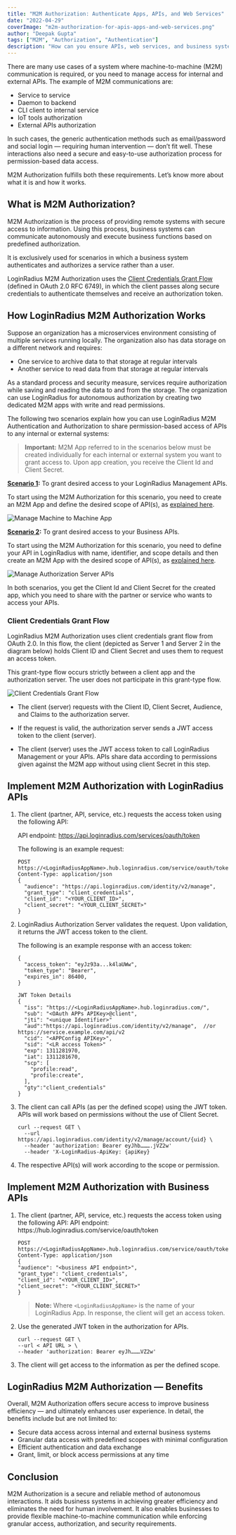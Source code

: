 ```yaml
---
title: "M2M Authorization: Authenticate Apps, APIs, and Web Services"
date: "2022-04-29"
coverImage: "m2m-authorization-for-apis-apps-and-web-services.png"
author: "Deepak Gupta"
tags: ["M2M", "Authorization", "Authentication"]
description: "How can you ensure APIs, web services, and business systems communicate and access the information securely without human intervention? The answer is machine-to-machine (M2M) authorization."
---
```


There are many use cases of a system where machine-to-machine (M2M) communication is required, or you need to manage access for internal and external APIs. The example of M2M communications are:

- Service to service
- Daemon to backend
- CLI client to internal service
- IoT tools authorization
- External APIs authorization

In such cases, the generic authentication methods such as email/password and social login — requiring human intervention — don’t fit well. These interactions also need a secure and easy-to-use authorization process for permission-based data access.

M2M Authorization fulfills both these requirements. Let’s know more about what it is and how it works.

## What is M2M Authorization?

M2M Authorization is the process of providing remote systems with secure access to information. Using this process, business systems can communicate autonomously and execute business functions based on predefined authorization.

It is exclusively used for scenarios in which a business system authenticates and authorizes a service rather than a user.

LoginRadius M2M Authorization uses the [Client Credentials Grant Flow](#client-credentials-grant-flow) (defined in OAuth 2.0 RFC 6749), in which the client passes along secure credentials to authenticate themselves and receive an authorization token.

## How LoginRadius M2M Authorization Works

Suppose an organization has a microservices environment consisting of multiple services running locally. The organization also has data storage on a different network and requires:

- One service to archive data to that storage at regular intervals
- Another service to read data from that storage at regular intervals

As a standard process and security measure, services require authorization while saving and reading the data to and from the storage. The organization can use LoginRadius for autonomous authorization by creating two dedicated M2M apps with write and read permissions.

The following two scenarios explain how you can use LoginRadius M2M Authentication and Authorization to share permission-based access of APIs to any internal or external systems:

> **Important:** M2M App referred to in the scenarios below must be created individually for each internal or external system you want to grant access to. Upon app creation, you receive the Client Id and Client Secret.

**[Scenario 1](#implement-m2m-authorization-with-loginradius-apis):** To grant desired access to your LoginRadius Management APIs.

To start using the M2M Authorization for this scenario, you need to create an M2M App and define the desired scope of API(s), as [explained here](https://www.loginradius.com/docs/api/v2/single-sign-on/Machine-to-Machine/overview/#adminconsoleconfigurationformmauthentication3).

![Manage Machine to Machine App](manage-machine-to-machine-app.png)

**[Scenario 2](#implement-m2m-authorization-with-business-apis):** To grant desired access to your Business APIs.

To start using the M2M Authorization for this scenario, you need to define your API in LoginRadius with name, identifier, and scope details and then create an M2M App with the desired scope of API(s), as [explained here](https://www.loginradius.com/docs/api/v2/single-sign-on/Machine-to-Machine/overview/#adminconsoleconfigurationformmauthentication3). 

![Manage Authorization Server APIs](manage-authorization-server-apis.png)

In both scenarios, you get the Client Id and Client Secret for the created app, which you need to share with the partner or service who wants to access your APIs.

### Client Credentials Grant Flow
LoginRadius M2M Authorization uses client credentials grant flow from OAuth 2.0. In this flow, the client (depicted as Server 1 and Server 2 in the diagram below) holds Client ID and Client Secret and uses them to request an access token.

This grant-type flow occurs strictly between a client app and the authorization server. The user does not participate in this grant-type flow.

![Client Credentials Grant Flow](client-credentials-grant-flow.png)

- The client (server) requests with the Client ID, Client Secret, Audience, and Claims to the authorization server.

- If the request is valid, the authorization server sends a JWT access token to the client (server). 

- The client (server) uses the JWT access token to call LoginRadius Management or your APIs. APIs share data according to permissions given against the M2M app without using client Secret in this step.

## Implement M2M Authorization with LoginRadius APIs
1. The client (partner, API, service, etc.) requests the access token using the following API:
  
    API endpoint: https://api.loginradius.com/services/oauth/token

    The following is an example request:

    ```
    POST https://<LoginRadiusAppName>.hub.loginradius.com/service/oauth/token
    Content-Type: application/json
    {
      "audience": "https://api.loginradius.com/identity/v2/manage",
      "grant_type": "client_credentials",
      "client_id": "<YOUR_CLIENT_ID>",
      "client_secret": "<YOUR_CLIENT_SECRET>"
    }
    ```

2. LoginRadius Authorization Server validates the request. Upon validation, it returns the JWT access token to the client.
 
    The following is an example response with an access token:

    ```
    {
      "access_token": "eyJz93a...k4laUWw",
      "token_type": "Bearer",
      "expires_in": 86400,
    }
    
    JWT Token Details
    {
      "iss": "https://<LoginRadiusAppName>.hub.loginradius.com/",
      "sub": "<OAuth APPs APIKey>@client",
      "jti": "<unique Identifier>"
      "aud":"https://api.loginradius.com/identity/v2/manage",  //or https://service.example.com/api/v2
      "cid": "<APPConfig APIKey>",
      "sid": "<LR access Token>"  
      "exp": 1311281970,
      "iat": 1311281670,
      "scp": [
        "profile:read",
        "profile:create",
      ],
      "gty":"client_credentials"
    }
    ```

3. The client can call APIs (as per the defined scope) using the JWT token. APIs will work based on permissions without the use of Client Secret.

    ```
    curl --request GET \
      --url https://api.loginradius.com/identity/v2/manage/account/{uid} \
      --header 'authorization: Bearer eyJhb……….jVZ2w'
      --header 'X-LoginRadius-ApiKey: {apiKey}
    ```
 
4. The respective API(s) will work according to the scope or permission.

## Implement M2M Authorization with Business APIs 
1. The client (partner, API, service, etc.) requests the access token using the following API:
API endpoint: https://<LoginRadiusAppName>hub.loginradius.com/service/oauth/token

    ```
    POST https://<LoginRadiusAppName>.hub.loginradius.com/service/oauth/token
    Content-Type: application/json
    {
    "audience": "<business API endpoint>",
    "grant_type": "client_credentials",
    "client_id": "<YOUR_CLIENT_ID>",
    "client_secret": "<YOUR_CLIENT_SECRET>"
    }
    ```
    
    > **Note:** Where `<LoginRadiusAppName>` is the name of your LoginRadius App.
    In response, the client will get an access token. 

2. Use the generated JWT token in the authorization for APIs.

    ```
    curl --request GET \
    --url < API URL > \
    --header 'authorization: Bearer eyJh………VZ2w'
    ```
  
3. The client will get access to the information as per the defined scope.
 
## LoginRadius M2M Authorization — Benefits

Overall, M2M Authorization offers secure access to improve business efficiency — and ultimately enhances user experience. In detail, the benefits include but are not limited to:

- Secure data access across internal and external business systems
- Granular data access with predefined scopes with minimal configuration
- Efficient authentication and data exchange 
- Grant, limit, or block access permissions at any time

## Conclusion

M2M Authorization is a secure and reliable method of autonomous interactions. It aids business systems in achieving greater efficiency and eliminates the need for human involvement. It also enables businesses to provide flexible machine-to-machine communication while enforcing granular access, authorization, and security requirements.
